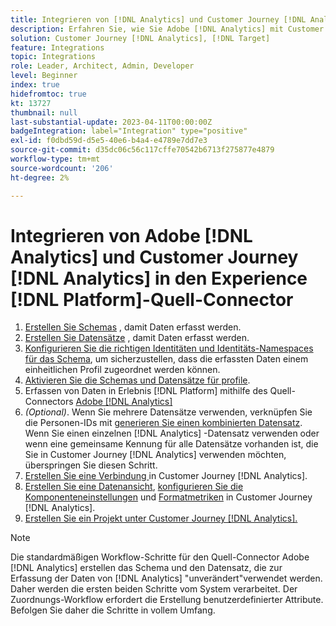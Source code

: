 ```yaml
---
title: Integrieren von [!DNL Analytics] und Customer Journey [!DNL Analytics] in das Quell-Connector-Tutorial für Experience [!DNL Platform] 1
description: Erfahren Sie, wie Sie Adobe [!DNL Analytics] mit Customer Journey [!DNL Analytics] integrieren, indem Sie den Experience [!DNL Platform] Quell-Connector verwenden.
solution: Customer Journey [!DNL Analytics], [!DNL Target]
feature: Integrations
topic: Integrations
role: Leader, Architect, Admin, Developer
level: Beginner
index: true
hidefromtoc: true
kt: 13727
thumbnail: null
last-substantial-update: 2023-04-11T00:00:00Z
badgeIntegration: label="Integration" type="positive"
exl-id: f0dbd59d-d5e5-40e6-b4a4-e4789e7dd7e3
source-git-commit: d35dc06c56c117cffe70542b6713f275877e4879
workflow-type: tm+mt
source-wordcount: '206'
ht-degree: 2%

---
```


# Integrieren von Adobe [!DNL Analytics] und Customer Journey [!DNL Analytics] in den Experience [!DNL Platform]-Quell-Connector

<ol>
    <li><a href="https://experienceleague.adobe.com/?lang=de#dashboard/learning" _target="_blank" rel="noopener noreferrer">Erstellen Sie Schemas</a> , damit Daten erfasst werden.</li>
    <li><a href="https://experienceleague.adobe.com/docs/platform-learn/tutorials/data-ingestion/create-datasets-and-ingest-data.html" _target="_blank" rel="noopener noreferrer">Erstellen Sie Datensätze</a> , damit Daten erfasst werden.</a></li>
    <li><a href="https://experienceleague.adobe.com/docs/platform-learn/tutorials/identities/label-ingest-and-verify-identity-data.html?lang=en" _target="_blank" rel="noopener noreferrer">Konfigurieren Sie die richtigen Identitäten und Identitäts-Namespaces für das Schema</a>, um sicherzustellen, dass die erfassten Daten einem einheitlichen Profil zugeordnet werden können.</li> 
    <li><a href="https://experienceleague.adobe.com/docs/platform-learn/tutorials/profiles/bring-data-into-the-real-time-customer-profile.html?lang=de" _target="_blank" rel="noopener noreferrer">Aktivieren Sie die Schemas und Datensätze für profile</a>.</li>
    <li>Erfassen von Daten in Erlebnis [!DNL Platform] mithilfe des Quell-Connectors <a href="https://experienceleague.adobe.com/docs/platform-learn/tutorials/sources/ingest-data-from-adobe-analytics.html?lang=de" _target="_blank" rel="noopener noreferrer">Adobe [!DNL Analytics]</a></li>
    <li><i>(Optional)</i>. Wenn Sie mehrere Datensätze verwenden, verknüpfen Sie die Personen-IDs mit <a href="https://experienceleague.adobe.com/docs/analytics-platform/using/cja-connections/combined-dataset.html" _target="_blank" rel="noopener noreferrer">generieren Sie einen kombinierten Datensatz</a>. Wenn Sie einen einzelnen [!DNL Analytics] -Datensatz verwenden oder wenn eine gemeinsame Kennung für alle Datensätze vorhanden ist, die Sie in Customer Journey [!DNL Analytics] verwenden möchten, überspringen Sie diesen Schritt.</li>
    <li><a href="https://experienceleague.adobe.com/docs/customer-journey-analytics-learn/tutorials/connections/connecting-customer-journey-analytics-to-data-sources-in-platform.html?lang=de" _target="_blank" rel="noopener noreferrer">Erstellen Sie eine Verbindung </a> in Customer Journey [!DNL Analytics].</li>
    <li><a href="https://experienceleague.adobe.com/docs/customer-journey-analytics-learn/tutorials/data-views/basic-configuration-for-data-views.html" _target="_blank" rel="noopener noreferrer">Erstellen Sie eine Datenansicht</a>, <a href="https://experienceleague.adobe.com/docs/customer-journey-analytics-learn/tutorials/data-views/configuring-component-settings-in-data-views.html" _target="_blank" rel="noopener noreferrer">konfigurieren Sie die Komponenteneinstellungen</a> und <a href="https://experienceleague.adobe.com/docs/customer-journey-analytics-learn/tutorials/data-views/formatting-metrics-in-data-views.html" _target="_blank" rel="noopener noreferrer">Formatmetriken</a> in Customer Journey [!DNL Analytics].
    <li><a href="https://experienceleague.adobe.com/docs/customer-journey-analytics-learn/tutorials/analysis-workspace/workspace-projects/build-a-new-project.html?lang=de" _target="_blank" rel="noopener noreferrer">Erstellen Sie ein Projekt unter Customer Journey [!DNL Analytics].</a></li>
</ol>

>[!NOTE]
>
>Die standardmäßigen Workflow-Schritte für den Quell-Connector Adobe [!DNL Analytics] erstellen das Schema und den Datensatz, die zur Erfassung der Daten von [!DNL Analytics] &quot;unverändert&quot;verwendet werden. Daher werden die ersten beiden Schritte vom System verarbeitet. Der Zuordnungs-Workflow erfordert die Erstellung benutzerdefinierter Attribute. Befolgen Sie daher die Schritte in vollem Umfang.
